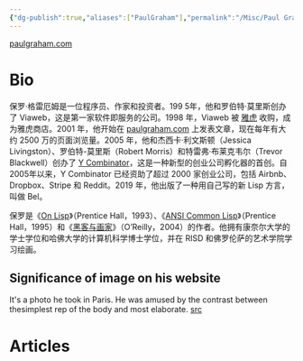 ```yaml
---
{"dg-publish":true,"aliases":["PaulGraham"],"permalink":"/Misc/Paul Graham Archive/","dgPassFrontmatter":true,"created":"2023-04-25T15:12:09.018+08:00","updated":"2023-04-26T19:50:23.998+08:00"}
---
```



[paulgraham.com](http://paulgraham.com/)

# Bio
保罗·格雷厄姆是一位程序员、作家和投资者。199 5年，他和罗伯特·莫里斯创办了 Viaweb，这是第一家软件即服务的公司。1998 年，Viaweb 被 [雅虎](http://docs.yahoo.com/docs/pr/release184.html) 收购，成为雅虎商店。2001 年，他开始在 [paulgraham.com](http://paulgraham.com/) 上发表文章，现在每年有大约 2500 万的页面浏览量。2005 年，他和杰西卡·利文斯顿（Jessica Livingston）、罗伯特-莫里斯（Robert Morris）和特雷弗·布莱克韦尔（Trevor Blackwell）创办了 [Y Combinator](http://ycombinator.com/)，这是一种新型的创业公司孵化器的首创。自2005年以来，Y Combinator 已经资助了超过 2000 家创业公司，包括 Airbnb、Dropbox、Stripe 和 Reddit。2019 年，他出版了一种用自己写的新 Lisp 方言，叫做 Bel。  
  
保罗是《[On Lisp](https://www.amazon.com/exec/obidos/ISBN=0130305529)》（Prentice Hall，1993）、《[ANSI Common Lisp](https://www.amazon.com/exec/obidos/ISBN=0133708756)》（Prentice Hall，1995）和《[黑客与画家](https://www.amazon.com/exec/obidos/ISBN=0596006624)》（O’Reilly，2004）的作者。他拥有康奈尔大学的学士学位和哈佛大学的计算机科学博士学位，并在 RISD 和佛罗伦萨的艺术学院学习绘画。

## Significance of image on his website
It's a photo he took in Paris. He was amused by the contrast between thesimplest rep of the body and most elaborate.
[src](https://qph.cf2.quoracdn.net/main-qimg-b7db7a8de5556aeea7b1ab3242139700-pjlq)

# Articles

